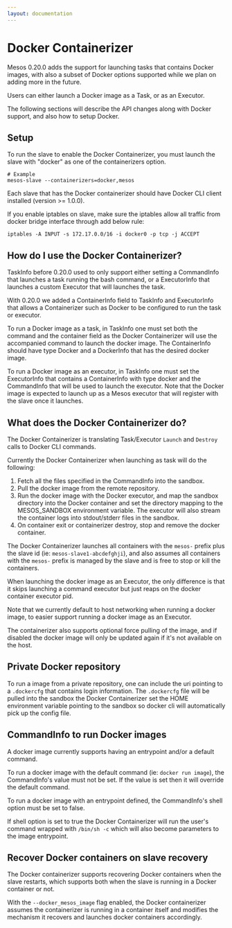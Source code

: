 ```yaml
---
layout: documentation
---
```


# Docker Containerizer

Mesos 0.20.0 adds the support for launching tasks that contains Docker images, with also a subset of Docker options supported while we plan on adding more in the future.

Users can either launch a Docker image as a Task, or as an Executor.

The following sections will describe the API changes along with Docker support, and also how to setup Docker.

## Setup

To run the slave to enable the Docker Containerizer, you must launch the slave with "docker" as one of the containerizers option.

```
# Example
mesos-slave --containerizers=docker,mesos
```

Each slave that has the Docker containerizer should have Docker CLI client installed (version >= 1.0.0).

If you enable iptables on slave, make sure the iptables allow all traffic from docker bridge interface through add below rule:
```
iptables -A INPUT -s 172.17.0.0/16 -i docker0 -p tcp -j ACCEPT
```

## How do I use the Docker Containerizer?

TaskInfo before 0.20.0 used to only support either setting a CommandInfo that launches a task running the bash command, or a ExecutorInfo that launches a custom Executor
that will launches the task.

With 0.20.0 we added a ContainerInfo field to TaskInfo and ExecutorInfo that allows a Containerizer such as Docker to be configured to run the task or executor.

To run a Docker image as a task, in TaskInfo one must set both the command and the container field as the Docker Containerizer will use the accompanied command to launch the docker image.
The ContainerInfo should have type Docker and a DockerInfo that has the desired docker image.

To run a Docker image as an executor, in TaskInfo one must set the ExecutorInfo that contains a ContainerInfo with type docker and the CommandInfo that will be used to launch the executor.
Note that the Docker image is expected to launch up as a Mesos executor that will register with the slave once it launches.

## What does the Docker Containerizer do?

The Docker Containerizer is translating Task/Executor `Launch` and `Destroy` calls to Docker CLI commands.

Currently the Docker Containerizer when launching as task will do the following:

1. Fetch all the files specified in the CommandInfo into the sandbox.
2. Pull the docker image from the remote repository.
3. Run the docker image with the Docker executor, and map the sandbox directory into the Docker container and set the directory mapping to the MESOS_SANDBOX environment variable. The executor will also stream the container logs into stdout/stderr files in the sandbox.
4. On container exit or containerizer destroy, stop and remove the docker container.

The Docker Containerizer launches all containers with the `mesos-` prefix plus the slave id (ie: `mesos-slave1-abcdefghji`), and also assumes all containers with the `mesos-` prefix is managed by the slave and is free to stop or kill the containers.

When launching the docker image as an Executor, the only difference is that it skips launching a command executor but just reaps on the docker container executor pid.

Note that we currently default to host networking when running a docker image, to easier support running a docker image as an Executor.

The containerizer also supports optional force pulling of the image, and if disabled the docker image will only be updated again if it's not available on the host.

## Private Docker repository

To run a image from a private repository, one can include the uri pointing to a `.dockercfg` that contains login information. The `.dockercfg` file will be pulled into the sandbox the Docker Containerizer
set the HOME environment variable pointing to the sandbox so docker cli will automatically pick up the config file.

## CommandInfo to run Docker images

A docker image currently supports having an entrypoint and/or a default command.

To run a docker image with the default command (ie: `docker run image`), the CommandInfo's value must not be set. If the value is set then it will override the default command.

To run a docker image with an entrypoint defined, the CommandInfo's shell option must be set to false.

If shell option is set to true the Docker Containerizer will run the user's command wrapped with `/bin/sh -c` which will also become parameters to the image entrypoint.

## Recover Docker containers on slave recovery

The Docker containerizer supports recovering Docker containers when the slave restarts, which supports both when the slave is running in a Docker container or not.

With the `--docker_mesos_image` flag enabled, the Docker containerizer assumes the containerizer is running in a container itself and modifies the mechanism it recovers and launches docker containers accordingly.
